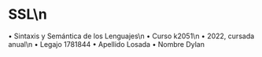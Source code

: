 # SSL\n
• Sintaxis y Semántica de los Lenguajes\n
• Curso k2051\n
• 2022, cursada anual\n
• Legajo 1781844
• Apellido Losada
• Nombre Dylan
